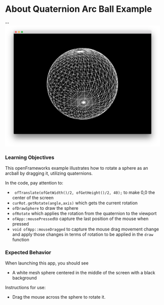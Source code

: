 # About Quaternion Arc Ball Example
--
![Screenshot of Example](quaternionArcBallExample.png)

### Learning Objectives

This openFrameworks example illustrates how to rotate a sphere as an arcball by dragging it, utilizing quaternions.


In the code, pay attention to:

* ```  ofTranslate(ofGetWidth()/2, ofGetHeight()/2, 40); ``` to make 0,0 the center of the screen
* ```curRot.getRotate(angle,axis)``` which gets the current rotation
* ```ofDrawSphere``` to draw the sphere
* ```ofRotate``` which applies the rotation from the quaternion to the viewport
* ```ofApp::mousePressed```to capture the last position of the mouse when pressed
* ```void ofApp::mouseDragged``` to capture the mouse drag movement change and apply those changes in terms of rotation to be applied in the ```draw``` function


### Expected Behavior

When launching this app, you should see

* A white mesh sphere centered in the middle of the screen with a black background

Instructions for use:

* Drag the mouse across the sphere to rotate it.
